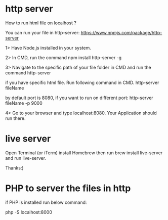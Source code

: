 # http server

How to run html file on localhost ?

You can run your file in http-server: https://www.npmjs.com/package/http-server

1> Have Node.js installed in your system.

2> In CMD, run the command npm install http-server -g

3> Navigate to the specific path of your file folder in CMD and run the command http-server

if you have specific html file. Run following command in CMD. http-server fileName

by default port is 8080, if you want to run on different port: http-server fileName -p 9000

4> Go to your browser and type localhost:8080. Your Application should run there.

# live server 

Open Terminal (or iTerm) install Homebrew then run brew install live-server and run live-server.

Thanks:)

# PHP to server the files in http

if PHP is installed run below command:

php -S localhost:8000
